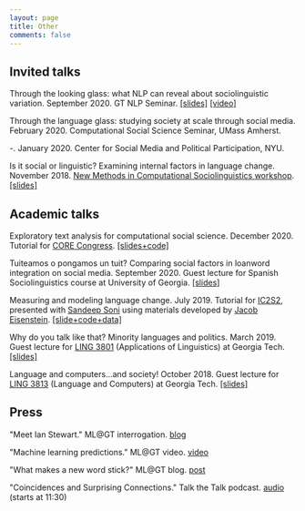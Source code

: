 ```yaml
---
layout: page
title: Other
comments: false
---
```


## Invited talks

Through the looking glass: what NLP can reveal about sociolinguistic variation.
September 2020.
GT NLP Seminar.
[[slides]](docs/NLP_seminar_talk_9_25_2020.pdf)
[[video]](https://www.youtube.com/watch?v=4slpLFWToK8)

Through the language glass: studying society at scale through social media. 
February 2020.
Computational Social Science Seminar, UMass Amherst.

-.
January 2020.
Center for Social Media and Political Participation, NYU.

Is it social or linguistic? Examining internal factors in language change.
November 2018.
[New Methods in Computational Sociolinguistics workshop](http://www.lorentzcenter.nl/lc/web/2018/1094/info.php3?wsid=1094).
[[slides]](https://docs.google.com/presentation/d/15c5DQRXbEEClq-8D3sYUgQuysIh_cWel64AFZo2EEVs)

## Academic talks

Exploratory text analysis for computational social science.
December 2020.
Tutorial for [CORE Congress](http://www.core.ipn.mx/).
[[slides+code]](https://github.com/ianbstewart/CORE_tutorial_2020)

Tuiteamos o pongamos un tuit? Comparing social factors in loanword integration on social media.
September 2020.
Guest lecture for Spanish Sociolinguistics course at University of Georgia.
[[slides]](docs/loanword_integration_9_2020.pdf)

Measuring and modeling language change.
July 2019.
Tutorial for [IC2S2](https://2019.ic2s2.org/tutorials/), presented with [Sandeep Soni](http://sandeepsoni.github.io/) using materials developed by [Jacob Eisenstein](https://www.cc.gatech.edu/~jeisenst/).
[[slide+code+data]](https://github.com/jacobeisenstein/language-change-tutorial)

Why do you talk like that? Minority languages and politics.
March 2019.
Guest lecture for [LING 3801](https://drive.google.com/file/d/1UKgRv6uokSBBgBQo8lpGsLi1Yy4AZxJa/view) (Applications of Linguistics) at Georgia Tech.
[[slides]](https://docs.google.com/presentation/d/1CppHkuTIsBeOI_P9bnqYFAS5QAqfzykY_irplIjlV30)

Language and computers...and society!
October 2018.
Guest lecture for [LING 3813](https://www.leliaglass.com/lgandcomputers) (Language and Computers) at Georgia Tech.
[[slides]](https://docs.google.com/presentation/d/1YwlkAkOUhG-S48MMfaMG2SwrwDMHZKuk5QYTDP75OQ8)

## Press

"Meet Ian Stewart." ML@GT interrogation. [blog](https://mlatgt.blog/2020/05/07/meet-mlgt-ian-stewart-encourages-people-to-make-mistakes-when-studying-natural-language-processing/)

"Machine learning predictions." ML@GT video. [video](https://www.youtube.com/watch?v=EPlWY8B0IVk)

"What makes a new word stick?" ML@GT blog. [post](https://mlatgt.blog/2018/09/26/what-makes-a-new-word-stick/)

"Coincidences and Surprising Connections." Talk the Talk podcast. [audio](http://talkthetalkpodcast.com/344-coincidences-and-surprising-connections/) (starts at 11:30)

